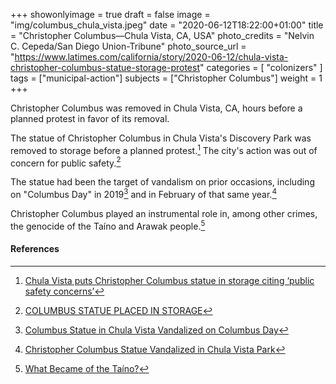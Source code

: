 +++
showonlyimage = true
draft = false
image = "img/columbus_chula_vista.jpeg"
date = "2020-06-12T18:22:00+01:00"
title = "Christopher Columbus—Chula Vista, CA, USA"
photo_credits = "Nelvin C. Cepeda/San Diego Union-Tribune"
photo_source_url = "https://www.latimes.com/california/story/2020-06-12/chula-vista-christopher-columbus-statue-storage-protest"
categories = [ "colonizers" ]
tags = ["municipal-action"]
subjects = ["Christopher Columbus"]
weight = 1
+++

Christopher Columbus was removed in Chula Vista, CA, hours before a planned protest in favor of its removal.

<!--more-->

The statue of Christopher Columbus in Chula Vista's Discovery Park was removed to storage before a planned protest.[^1] The city's action was out of concern for public safety.[^2]

The statue had been the target of vandalism on prior occasions, including on "Columbus Day" in 2019[^3] and in February of that same year.[^4]

Christopher Columbus played an instrumental role in, among other crimes, the genocide of the Taíno and Arawak people.[^5]

#### References

[^1]: [Chula Vista puts Christopher Columbus statue in storage citing ‘public safety concerns’](https://www.latimes.com/california/story/2020-06-12/chula-vista-christopher-columbus-statue-storage-protest)

[^2]: [COLUMBUS STATUE PLACED IN STORAGE](https://www.chulavistaca.gov/Home/Components/News/News/3131/17?backlist=%2f)

[^3]: [Columbus Statue in Chula Vista Vandalized on Columbus Day](https://www.nbcsandiego.com/news/local/columbus-statue-in-chula-vista-vandalized-on-columbus-day/1966366/)

[^4]: [Christopher Columbus Statue Vandalized in Chula Vista Park](https://www.nbcsandiego.com/news/local/christopher-columbus-statue-vandalized-chula-vista-san-diego/3814/)

[^5]: [What Became of the Taíno?](https://www.smithsonianmag.com/travel/what-became-of-the-taino-73824867/)
